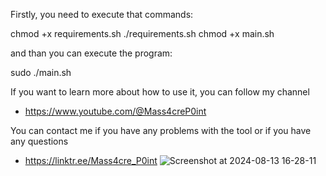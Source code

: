 Firstly, you need to execute that commands:

chmod +x requirements.sh
./requirements.sh
chmod +x main.sh

and than you can execute the program:

sudo ./main.sh

If you want to learn more about how to use it, you can follow my channel

- https://www.youtube.com/@Mass4creP0int

You can contact me if you have any problems with the tool or if you have any questions

- https://linktr.ee/Mass4cre_P0int
![Screenshot at 2024-08-13 16-28-11](https://github.com/user-attachments/assets/4d237e33-6ffa-44d9-9250-524d99b2b8e5)
